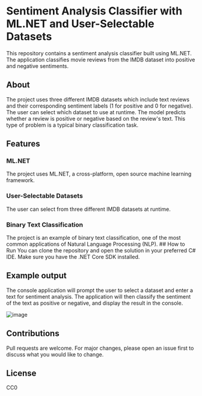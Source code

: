 # Sentiment Analysis Classifier with ML.NET and User-Selectable Datasets
This repository contains a sentiment analysis classifier built using ML.NET. The application classifies movie reviews from the IMDB dataset into positive and negative sentiments.

## About
The project uses three different IMDB datasets which include text reviews and their corresponding sentiment labels (1 for positive and 0 for negative). The user can select which dataset to use at runtime. The model predicts whether a review is positive or negative based on the review's text. This type of problem is a typical binary classification task.

## Features
<h3>ML.NET</h3> The project uses ML.NET, a cross-platform, open source machine learning framework.
<h3>User-Selectable Datasets</h3> The user can select from three different IMDB datasets at runtime.
<h3>Binary Text Classification</h3> The project is an example of binary text classification, one of the most common applications of Natural Language Processing (NLP).
## How to Run
You can clone the repository and open the solution in your preferred C# IDE. Make sure you have the .NET Core SDK installed.

## Example output
The console application will prompt the user to select a dataset and enter a text for sentiment analysis. The application will then classify the sentiment of the text as positive or negative, and display the result in the console.

![image](https://github.com/JoshuaPeddle/ML.NET_IMDB_sentiment/assets/37007232/6adcc0b4-37bf-40b6-9034-26dafdd23202)



## Contributions
Pull requests are welcome. For major changes, please open an issue first to discuss what you would like to change.

## License
CC0
